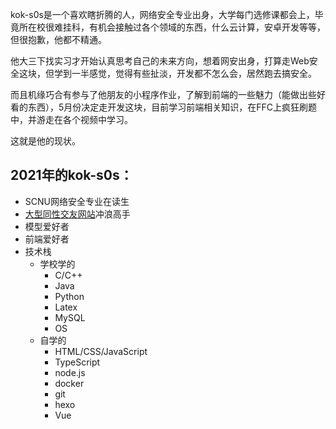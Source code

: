 kok-s0s是一个喜欢瞎折腾的人，网络安全专业出身，大学每门选修课都会上，毕竟所在校很难挂科，有机会接触过各个领域的东西，什么云计算，安卓开发等等，但很抱歉，他都不精通。

他大三下找实习才开始认真思考自己的未来方向，想着网安出身，打算走Web安全这块，但学到一半感觉，觉得有些扯淡，开发都不怎么会，居然跑去搞安全。

而且机缘巧合有参与了他朋友的小程序作业，了解到前端的一些魅力（能做出些好看的东西），5月份决定走开发这块，目前学习前端相关知识，在FFC上疯狂刷题中，并游走在各个视频中学习。

这就是他的现状。

## 2021年的kok-s0s：

- SCNU网络安全专业在读生
- [大型同性交友网站](https://github.com/kok-s0s)冲浪高手
- 模型爱好者
- 前端爱好者
- 技术栈
  - 学校学的
    - C/C++
    - Java
    - Python
    - Latex
    - MySQL
    - OS
  - 自学的
    - HTML/CSS/JavaScript
    - TypeScript
    - node.js
    - docker
    - git
    - hexo
    - Vue


